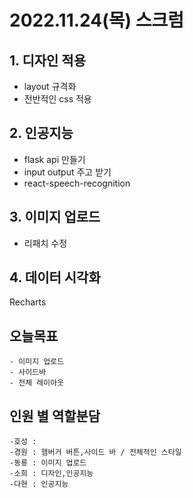 # 2022.11.24(목) 스크럼

## 1. 디자인 적용

- layout 규격화
- 전반적인 css 적용

## 2. 인공지능

- flask api 만들기
- input output 주고 받기
- react-speech-recognition

## 3. 이미지 업로드

- 리패치 수정

## 4. 데이터 시각화

Recharts

## 오늘목표

    - 이미지 업로드
    - 사이드바
    - 전체 레이아웃

## 인원 별 역할분담

    -호성 :
    -경원 : 햄버거 버튼,사이드 바 / 전체적인 스타일
    -동룡 : 이미지 업로드
    -소희 : 디자인,인공지능
    -다현 : 인공지능

